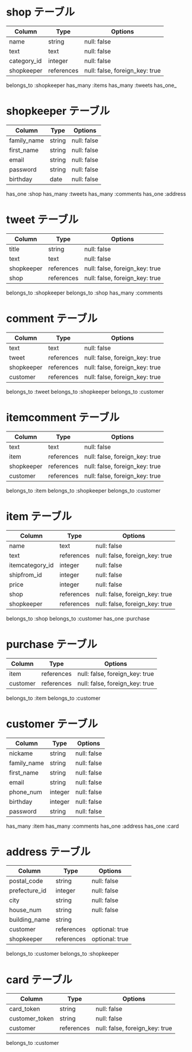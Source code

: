 # shop テーブル
| Column          | Type       | Options                        |
| --------------- | ---------- | ------------------------------ |
| name            | string     | null: false                    |
| text            | text       | null: false                    |
| category_id     | integer    | null: false                    |
| shopkeeper      | references | null: false, foreign_key: true |

belongs_to :shopkeeper
has_many :items
has_many :tweets
has_one_

# shopkeeper テーブル
| Column          | Type       | Options                        |
| --------------- | ---------- | ------------------------------ |
| family_name     | string     | null: false                    |
| first_name      | string     | null: false                    |
| email           | string     | null: false                    |
| password        | string     | null: false                    |
| birthday        | date       | null: false                    |

has_one :shop
has_many :tweets
has_many :comments
has_one :address

# tweet テーブル
| Column          | Type       | Options                        |
| --------------- | ---------- | ------------------------------ |
| title            | string     | null: false                    |
| text            | text       | null: false                    |
| shopkeeper      | references | null: false, foreign_key: true |
| shop            | references | null: false, foreign_key: true |

belongs_to :shopkeeper
belongs_to :shop
has_many :comments

# comment テーブル
| Column          | Type       | Options                        |
| --------------- | ---------- | ------------------------------ |
| text            | text       | null: false                    |
| tweet           | references | null: false, foreign_key: true |
| shopkeeper      | references | null: false, foreign_key: true |
| customer        | references | null: false, foreign_key: true |

belongs_to :tweet
belongs_to :shopkeeper
belongs_to :customer

# itemcomment テーブル
| Column          | Type       | Options                        |
| --------------- | ---------- | ------------------------------ |
| text            | text       | null: false                    |
| item            | references | null: false, foreign_key: true |
| shopkeeper      | references | null: false, foreign_key: true |
| customer        | references | null: false, foreign_key: true |

belongs_to :item
belongs_to :shopkeeper
belongs_to :customer

# item テーブル
| Column          | Type       | Options                        |
| --------------- | ---------- | ------------------------------ |
| name            | text       | null: false                    |
| text            | references | null: false, foreign_key: true |
| itemcategory_id     | integer    | null: false                    |
| shipfrom_id     | integer    | null: false                    |
| price           | integer    | null: false                    |
| shop            | references | null: false, foreign_key: true |
| shopkeeper        | references | null: false, foreign_key: true |

belongs_to :shop
belongs_to :customer
has_one :purchase


# purchase テーブル
| Column          | Type       | Options                        |
| --------------- | ---------- | ------------------------------ |
| item            | references | null: false, foreign_key: true |
| customer        | references | null: false, foreign_key: true |

belongs_to :item
belongs_to :customer

# customer テーブル
| Column          | Type       | Options                        |
| --------------- | ---------- | ------------------------------ |
| nickame         | string     | null: false                    |
| family_name     | string     | null: false                    |
| first_name      | string     | null: false                    |
| email           | string     | null: false                    |
| phone_num       | integer    | null: false                    |
| birthday        | integer    | null: false                    |
| password        | string     | null: false                    |

has_many :item
has_many :comments
has_one :address
has_one :card

# address テーブル

| Column           | Type       | Options                        |
| ---------------- | ---------- | ------------------------------ |
| postal_code      | string     | null: false                    |
| prefecture_id    | integer    | null: false                    |
| city             | string     | null: false                    |
| house_num        | string     | null: false                    |
| building_name    | string     |                                |
| customer         | references | optional: true                 |
| shopkeeper       | references | optional: true                 |

belongs_to :customer
belongs_to :shopkeeper

# card テーブル
| Column           | Type       | Options                        |
| ---------------- | ---------- | ------------------------------ |
| card_token       | string     | null: false                    |
| customer_token   | string     | null: false                    |
| customer         | references | null: false, foreign_key: true |

belongs_to :customer


